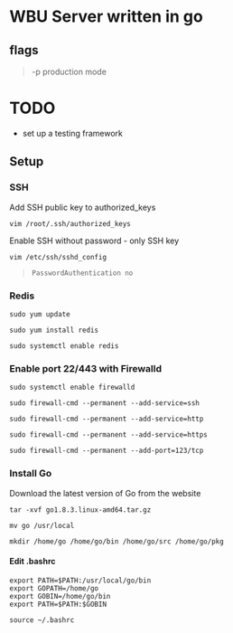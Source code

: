 # WBU Server written in go

## flags

> -p production mode

# TODO

- set up a testing framework

## Setup

### SSH
Add SSH public key to authorized_keys

`vim /root/.ssh/authorized_keys`

Enable SSH without password - only SSH key

`vim /etc/ssh/sshd_config`

> `PasswordAuthentication no`

### Redis
`sudo yum update`

`sudo yum install redis`

`sudo systemctl enable redis`

### Enable port 22/443 with Firewalld
`sudo systemctl enable firewalld`

`sudo firewall-cmd --permanent --add-service=ssh`

`sudo firewall-cmd --permanent --add-service=http`

`sudo firewall-cmd --permanent --add-service=https`

`sudo firewall-cmd --permanent --add-port=123/tcp`

### Install Go
Download the latest version of Go from the website

`tar -xvf go1.8.3.linux-amd64.tar.gz`

`mv go /usr/local`

`mkdir /home/go /home/go/bin /home/go/src /home/go/pkg`

#### Edit .bashrc

```
export PATH=$PATH:/usr/local/go/bin
export GOPATH=/home/go
export GOBIN=/home/go/bin
export PATH=$PATH:$GOBIN
```

`source ~/.bashrc`

